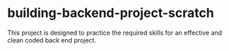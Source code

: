 # building-backend-project-scratch
This project is designed to practice the required skills for an effective and clean coded back end project.

